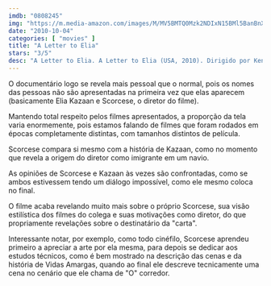 ```yaml
---
imdb: "0808245"
img: "https://m.media-amazon.com/images/M/MV5BMTQ0Mzk2NDIxN15BMl5BanBnXkFtZTcwNTk4NDI5Mw@@._V1_SX101_CR0,0,101,150_.jpg"
date: "2010-10-04"
categories: [ "movies" ]
title: "A Letter to Elia"
stars: "3/5"
desc: "A Letter to Elia. A Letter to Elia (USA, 2010). Dirigido por Kent Jones, Martin Scorsese. Escrito por Kent Jones, Martin Scorsese. Com Martin Scorsese, Elia Kazan, Elias Koteas."
---
```

O documentário logo se revela mais pessoal que o normal, pois os nomes das pessoas não são apresentadas na primeira vez que elas aparecem (basicamente Elia Kazaan e Scorcese, o diretor do filme).

Mantendo total respeito pelos filmes apresentados, a proporção da tela varia enormemente, pois estamos falando de filmes que foram rodados em épocas completamente distintas, com tamanhos distintos de película.

Scorcese compara si mesmo com a história de Kazaan, como no momento que revela a origem do diretor como imigrante em um navio.

As opiniões de Scorcese e Kazaan às vezes são confrontadas, como se ambos estivessem tendo um diálogo impossível, como ele mesmo coloca no final.

O filme acaba revelando muito mais sobre o próprio Scorcese, sua visão estilística dos filmes do colega e suas motivações como diretor, do que propriamente revelações sobre o destinatário da "carta".

Interessante notar, por exemplo, como todo cinéfilo, Scorcese aprendeu primeiro a apreciar a arte por ela mesma, para depois se dedicar aos estudos técnicos, como é bem mostrado na descrição das cenas e da história de Vidas Amargas, quando ao final ele descreve tecnicamente uma cena no cenário que ele chama de "O" corredor.


